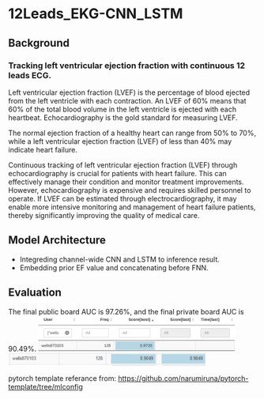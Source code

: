 # 12Leads_EKG-CNN_LSTM
## Background
### Tracking left ventricular ejection fraction with continuous 12 leads ECG.

Left ventricular ejection fraction (LVEF) is the percentage of blood ejected from the left ventricle with each contraction. An LVEF of 60% means that 60% of the total blood volume in the left ventricle is ejected with each heartbeat. Echocardiography is the gold standard for measuring LVEF.

The normal ejection fraction of a healthy heart can range from 50% to 70%, while a left ventricular ejection fraction (LVEF) of less than 40% may indicate heart failure.

Continuous tracking of left ventricular ejection fraction (LVEF) through echocardiography is crucial for patients with heart failure. This can effectively manage their condition and monitor treatment improvements. However, echocardiography is expensive and requires skilled personnel to operate. If LVEF can be estimated through electrocardiography, it may enable more intensive monitoring and management of heart failure patients, thereby significantly improving the quality of medical care.

## Model Architecture
- Integreding channel-wide CNN and LSTM to inference result.
- Embedding prior EF value and concatenating before FNN.

## Evaluation
The final public board AUC is 97.26%, and the final private board AUC is 90.49%.
<img src="png/pub_auc.png" width="400"></img>
<img src="png/pri_auc.png" width="400"></img>

pytorch template referance from: https://github.com/narumiruna/pytorch-template/tree/mlconfig
